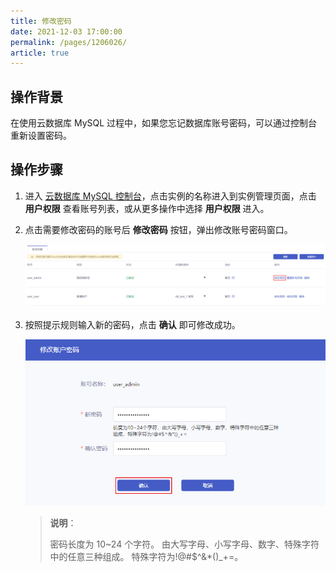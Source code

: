 ```yaml
---
title: 修改密码
date: 2021-12-03 17:00:00
permalink: /pages/1206026/
article: true
---
```



## 操作背景

在使用云数据库 MySQL 过程中，如果您忘记数据库账号密码，可以通过控制台重新设置密码。

## 操作步骤

1. 进入 [云数据库 MySQL 控制台](https://console.capitalonline.net/dbinstances)，点击实例的名称进入到实例管理页面，点击 **用户权限** 查看账号列表，或从更多操作中选择 **用户权限** 进入。

2. 点击需要修改密码的账号后 **修改密码** 按钮，弹出修改账号密码窗口。

   ![pwd_console](./../../pic/pwd_console.png)

3. 按照提示规则输入新的密码，点击 **确认** 即可修改成功。

   ![pwd_popup](./../../pic/pwd_popup.png)

   > **说明**：
   >
   > 密码长度为 10~24 个字符。 由大写字母、小写字母、数字、特殊字符中的任意三种组成。 特殊字符为!@#$^&*()_+=。
